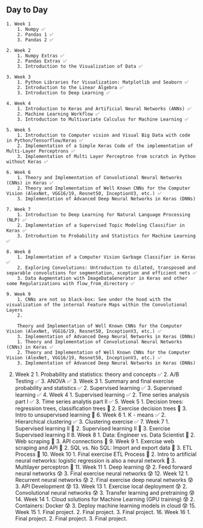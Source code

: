 ## Day to Day

    1. Week 1
        1. Numpy ✅
        2. Pandas 1 ✅
        3. Pandas 2 ✅
    
    2. Week 2
        1. Numpy Extras ✅
        2. Pandas Extras ✅
        3. Introduction to the Visualization of Data ✅

    3. Week 3
        1. Python Libraries for Visualization: Matplotlib and Seaborn ✅
        2. Introduction to the Linear Algebra ✅
        3. Introduction to Deep Learning ✅

    4. Week 4
        1. Introduction to Keras and Artificial Neural Networks (ANNs) ✅
        2. Machine Learning Workflow ✅
        3. Introduction to Multivariate Calculus for Machine Learning ✅

    5. Week 5
        1. Introduction to Computer vision and Visual Big Data with code in Python/Tensorflow/Keras ✅
        2. Implementation of a Simple Keras Code of the implementation of Multi-Layer Perceptrons ✅
        3. Implementation of Multi Layer Perceptron from scratch in Python without Keras ✅

    6. Week 6
        1. Theory and Implementation of Convolutional Neural Networks (CNNs) in Keras ✅
        2. Theory and Implementation of Well Known CNNs for the Computer Vision (AlexNet, VGG16/19, Resnet50, InceptionV3, etc.) ✅
        3. Implementation of Advanced Deep Neural Networks in Keras (DNNs)

    7. Week 7
        1. Introduction to Deep Learning for Natural Language Processing (NLP) ✅
        2. Implementation of a Supervised Topic Modeling Classifier in Keras ✅
        3. Introduction to Probability and Statistics for Machine Learning ✅

    8. Week 8
        1. Implementation of a Computer Vision Garbage Classifier in Keras ✅
        2. Exploring Convolutions: Untroduction to dilated, transposed and separable convolutions for segmentation, xception and efficient nets ✅
        3. Data Augmentation with ImageDataGenerator in Keras and other some Regularizations with flow_from_directory ✅

    9. Week 9
        1. CNNs are not so black-box: See under the hood with the visualization of the internal Feature Maps within the Convolutional Layers
        2. 
        
        Theory and Implementation of Well Known CNNs for the Computer Vision (AlexNet, VGG16/19, Resnet50, InceptionV3, etc.) ✅
        3. Implementation of Advanced Deep Neural Networks in Keras (DNNs)
        1. Theory and Implementation of Convolutional Neural Networks (CNNs) in Keras ✅
        2. Theory and Implementation of Well Known CNNs for the Computer Vision (AlexNet, VGG16/19, Resnet50, InceptionV3, etc.) ✅
        3. Implementation of Advanced Deep Neural Networks in Keras (DNNs)





2. Week 2
        1. Probability and statistics: theory and concepts ✅
        2. A/B Testing ✅
        3. ANOVA ✅
    3. Week 3
        1. Summary and final exercise probability and statistics ✅
        2. Supervised learning ✅
        3. Supervised learning ✅
    4. Week 4
        1. Supervised learning ✅
        2. Time series analysis part I ✅
        3. Time series analytis part II ✅
    5. Week 5
        1. Decision trees: regression trees, classification trees 📝
        2. Exercise decision trees 📝
        3. Intro to unsupervised learning 📝
    6. Week 6
        1. K - means ✅
        2. Hierarchical clustering ✅
        3. Clustering exercise ✅
    7. Week 7
        1. Supervised learning II 📝
        2. Supervised learning II 📝
        3. Exercise Supervised learning II
    8. Week 8
        1. Data: Engineer vs. Data Scientist 📝
        2. Web scraping 📝
        3. API connections 📝
    9. Week 9
        1. Exercise web scraping and API 🤔
        2. SQL vs. No SQL: Import and export data 🤔
        3. ETL Process 🤔
    10. Week 10
        1. Final exercise ETL Process 🤔
        2. Intro to artificial neural networks: logistic regression is also a neural network 🤔
        3. Multilayer perceptron 🤔
    11. Week 11
        1. Deep learning 😰
        2. Feed forward neural networks 😰
        3. Final exercise neural networks 😰
    12. Week 12
        1. Recurrent neural networks 😰
        2. Final exercise deep neural networks 😰
        3. API Development 😰
    13. Week 13
        1. Exercise local deployment 😰
        2. Convolutional neural networks 😰
        3. Transfer learning and pretraining 😰
    14. Week 14
        1. Cloud solutions for Machine Learning (GPU training) 😰
        2. Containers: Docker 😰
        3. Deploy machine learning models in cloud 😰
    15. Week 15
        1. Final project. 
        2. Final project. 
        3. Final project. 
    16. Week 16
        1. Final project. 
        2. Final project. 
        3. Final project. 


